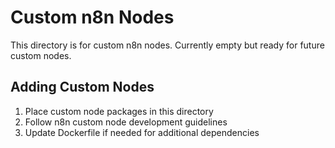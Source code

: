 # Custom n8n Nodes

This directory is for custom n8n nodes. Currently empty but ready for future custom nodes.

## Adding Custom Nodes

1. Place custom node packages in this directory
2. Follow n8n custom node development guidelines
3. Update Dockerfile if needed for additional dependencies
